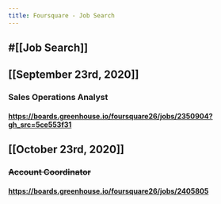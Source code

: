 ```yaml
---
title: Foursquare - Job Search
---
```


## #[[Job Search]]

## 

## [[September 23rd, 2020]]
### Sales Operations Analyst
#### https://boards.greenhouse.io/foursquare26/jobs/2350904?gh_src=5ce553f31

## [[October 23rd, 2020]]
### ~~Account Coordinator~~
#### https://boards.greenhouse.io/foursquare26/jobs/2405805
